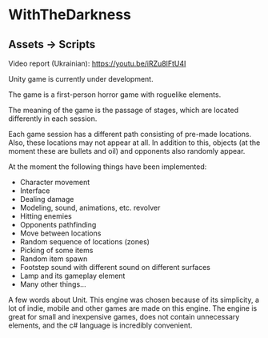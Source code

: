 # WithTheDarkness

## Assets -> Scripts

Video report (Ukrainian): https://youtu.be/iRZu8lFtU4I

Unity game is currently under development. 

The game is a first-person horror game with roguelike elements.

The meaning of the game is the passage of stages, which are located differently in each session.


Each game session has a different path consisting of pre-made locations. Also, these locations may not appear at all. In addition to this, objects (at the moment these are bullets and oil) and opponents also randomly appear.


At the moment the following things have been implemented:
- Character movement
- Interface
- Dealing damage
- Modeling, sound, animations, etc. revolver
- Hitting enemies
- Opponents pathfinding
- Move between locations
- Random sequence of locations (zones)
- Picking of some items
- Random item spawn
- Footstep sound with different sound on different surfaces
- Lamp and its gameplay element
- Many other things...


A few words about Unit. This engine was chosen because of its simplicity, a lot of indie, mobile and other games are made on this engine. The engine is great for small and inexpensive games, does not contain unnecessary elements, and the c# language is incredibly convenient.
